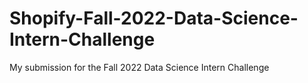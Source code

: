 # Shopify-Fall-2022-Data-Science-Intern-Challenge
My submission for the Fall 2022 Data Science Intern Challenge
